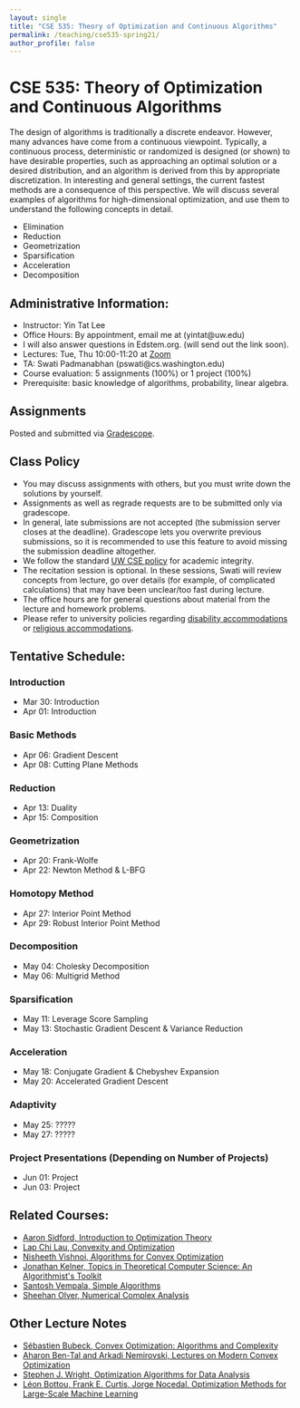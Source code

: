 ```yaml
---
layout: single
title: "CSE 535: Theory of Optimization and Continuous Algorithms"
permalink: /teaching/cse535-spring21/
author_profile: false
---
```


# CSE 535: Theory of Optimization and Continuous Algorithms

The design of algorithms is traditionally a discrete endeavor. However, many advances have come from a continuous viewpoint. Typically, a continuous process, deterministic or randomized is designed (or shown) to have desirable properties, such as approaching an optimal solution or a desired distribution, and an algorithm is derived from this by appropriate discretization. In interesting and general settings, the current fastest methods are a consequence of this perspective. We will discuss several examples of algorithms for high-dimensional optimization, and use them to understand the following concepts in detail.
+ Elimination
+ Reduction
+ Geometrization
+ Sparsification
+ Acceleration
+ Decomposition

## Administrative Information:
+ Instructor: Yin Tat Lee
+ Office Hours: By appointment, email me at (yintat@<span style="display: none;">ignoreme-</span>uw.edu) 
+ I will also answer questions in Edstem.org. (will send out the link soon).
+ Lectures: Tue, Thu 10:00-11:20 at	[Zoom](https://washington.zoom.us/j/95120229931)
+ TA: Swati Padmanabhan (pswati@<span style="display: none;">ignoreme-</span>cs.washington.edu)
+ Course evaluation: 5 assignments (100%) or 1 project (100%)
+ Prerequisite: basic knowledge of algorithms, probability, linear algebra.

## Assignments

Posted and submitted via [Gradescope](https://www.gradescope.com/courses/259020).

## Class Policy
+ You may discuss assignments with others, but you must write down the solutions by yourself.
+ Assignments as well as regrade requests are to be submitted only via gradescope.
+ In general, late submissions are not accepted (the submission server closes at the deadline). Gradescope lets you overwrite previous submissions, so it is recommended to use this feature to avoid missing the submission deadline altogether.
+ We follow the standard [UW CSE policy](https://www.cs.washington.edu/academics/misconduct) for academic integrity.
+ The recitation session is optional. In these sessions, Swati will review concepts from lecture, go over details (for example, of complicated calculations) that may have been unclear/too fast during lecture.
+ The office hours are for general questions about material from the lecture and homework problems.
+ Please refer to university policies regarding [disability accommodations](http://depts.washington.edu/uwdrs/current-students/accommodations/) or [religious accommodations](https://registrar.washington.edu/staffandfaculty/religious-accommodations-policy/).


## Tentative Schedule:

### Introduction
+ Mar 30: Introduction
+ Apr 01: Introduction

### Basic Methods
+ Apr 06: Gradient Descent
+ Apr 08: Cutting Plane Methods

### Reduction
+ Apr 13: Duality
+ Apr 15: Composition

### Geometrization
+ Apr 20: Frank-Wolfe
+ Apr 22: Newton Method & L-BFG

### Homotopy Method
+ Apr 27: Interior Point Method
+ Apr 29: Robust Interior Point Method

### Decomposition
+ May 04: Cholesky Decomposition
+ May 06: Multigrid Method

### Sparsification
+ May 11: Leverage Score Sampling
+ May 13: Stochastic Gradient Descent & Variance Reduction

### Acceleration
+ May 18: Conjugate Gradient & Chebyshev Expansion
+ May 20: Accelerated Gradient Descent

### Adaptivity
+ May 25: ?????
+ May 27: ?????

### Project Presentations (Depending on Number of Projects)
+ Jun 01: Project
+ Jun 03: Project


## Related Courses:
+ [Aaron Sidford, Introduction to Optimization Theory](https://web.stanford.edu/~sidford/courses/20fa_opt_theory/fa20_opt_theory.html)
+ [Lap Chi Lau, Convexity and Optimization](https://cs.uwaterloo.ca/~lapchi/cs798/index.html)
+ [Nisheeth Vishnoi, Algorithms for Convex Optimization](https://nisheethvishnoi.wordpress.com/convex-optimization/)
+ [Jonathan Kelner, Topics in Theoretical Computer Science: An Algorithmist's Toolkit](http://stellar.mit.edu/S/course/18/sp14/18.409/index.html)
+ [Santosh Vempala, Simple Algorithms](https://algorithms2017.wordpress.com/lectures/)
+ [Sheehan Olver, Numerical Complex Analysis](http://www.maths.usyd.edu.au/u/olver/teaching/NCA/)

## Other Lecture Notes
+ [Sébastien Bubeck, Convex Optimization: Algorithms and Complexity](https://arxiv.org/abs/1405.4980)
+ [Aharon Ben-Tal and Arkadi Nemirovski, Lectures on Modern Convex Optimization](https://www2.isye.gatech.edu/~nemirovs/Lect_ModConvOpt.pdf)
+ [Stephen J. Wright, Optimization Algorithms for Data Analysis](http://www.optimization-online.org/DB_FILE/2016/12/5748.pdf)
+ [Léon Bottou, Frank E. Curtis, Jorge Nocedal. Optimization Methods for Large-Scale Machine Learning](https://arxiv.org/abs/1606.04838)

